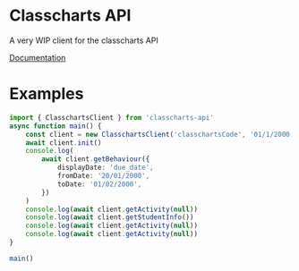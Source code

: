 # Classcharts API

A very WIP client for the classcharts API

[Documentation](https://jamesatjaminit.github.io/classcharts-api/index.html)

# Examples

```typescript
import { ClasschartsClient } from 'classcharts-api'
async function main() {
    const client = new ClasschartsClient('classchartsCode', '01/1/2000')
    await client.init()
    console.log(
        await client.getBehaviour({
            displayDate: 'due_date',
            fromDate: '20/01/2000',
            toDate: '01/02/2000',
        })
    )
    console.log(await client.getActivity(null))
    console.log(await client.getStudentInfo())
    console.log(await client.getActivity(null))
    console.log(await client.getActivity(null))
}

main()
```
